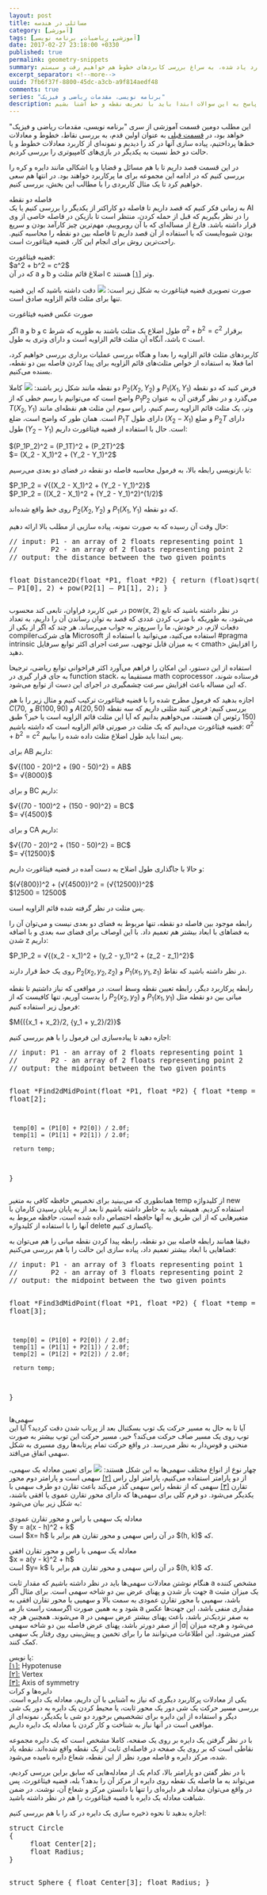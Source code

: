 ```yaml
---
layout: post
title: مسائلی در هندسه
category: [آموزشی]
tags: [آموزشی, ریاضیات, برنامه نویسی]
date: 2017-02-27 23:18:00 +0330
published: true
permalink: geometry-snippets
summary: شاید وقتی برای اولین بار به برنامه نویسی بازی‌های کامپیوتری فکر کنیم احتمالا مهم‌ترین سوال برامون اینکه کامپیوتر به چه طریق همه اشیا رو در محل درستشون قرار می‌دهد؟ یا اشیا چگونه توسط کامپیوتر جابجا می‌شن؟ برای پاسخ به این سوالات ابتدا باید به سراغ تعریف نقطه و نحوه قرارگیری اشیا در فضاهای دو بعدی و سه بعدی برویم، دستگاه‌های مختصاتی را بررسی کنیم و سپس به سراغ تعریف خط و بردار بپردازیم. در این پست ضمن بررسی موارد یاد شده، به سراغ بررسی کابردهای خطوط هم خواهیم رفت و سیستم line-line collision detection را هم با هم بررسی خواهیم کرد.
excerpt_separator: <!--more--> 
uuid: 7fb6f37f-8800-45dc-a3cb-a9f814aedf48
comments: true
series: "برنامه نویسی، مقدمات ریاضی و فیزیک"
description: شاید وقتی برای اولین بار به برنامه نویسی بازی‌های کامپیوتری فکر کنیم احتمالا مهم‌ترین سوال برامون اینکه کامپیوتر به چه طریق همه اشیا رو در محل درستشون قرار می‌دهد؟ یا اشیا چگونه توسط کامپیوتر جابجا می‌شن؟ برای پاسخ به این سوالات ابتدا باید با تعریف نقطه و خط آشنا بشیم.
---
```

این مطلب دومین قسمت آموزشی از سری &quot;برنامه نویسی، مقدمات ریاضی و فیزیک&quot; خواهد بود، در [قسمت قبلی](  http://blog.kianooshnaghavi.com/:posts/points-and-lines.html) به عنوان اولین قدم، به بررسی نقاط، خطوط و معادلات خط‌ها پرداختیم، پیاده سازی آنها در کد را دیدیم و نمونه‌ای از کاربرد معادلات خطوط و یا حالت دو خط نسبت به یکدیگر در بازی‌های کامپیوتری را بررسی کردیم.

در این قسمت قصد داریم تا با هم مسائل و قضایا و یا اشکالی مانند دایره و کره را بررسی کنیم که در ادامه این مجموعه برای ما پرکاربرد خواهند بود. در انتها هم سعی خواهیم کرد تا یک مثال کاربردی را با مطالب این بخش، بررسی کنیم.

<div class="post-inline-title">فاصله دو نقطه</div>
به زمانی فکر کنیم که قصد داریم تا فاصله دو کاراکتر از یکدیگر را بررسی کنیم یا یک AI را در نظر بگیریم که قبل از حمله کردن، منتظر است تا بازیکن در فاصله خاصی از وی قرار داشته باشد. فارغ از مساله‌ای که با آن روبروییم، مهم‌ترین چیز کارآمد بودن و سریع بودن شیوه‌ایست که با استفاده از آن قصد داریم تا فاصله بین دو نقطه را محاسبه کنیم. راحت‌ترین روش برای انجام این کار، قضیه فیثاغورث است.

<p><blackquote class="alert">
قضیه فیثاغورث:<br>
$a^2 + b^2 = c^2$<br>
که در آن a و b اضلاغ قائم مثلث و c وتر <a id="footnote-ref-001" style="font-style: normal;" class="foot-note-reference" href="#footnote-001">[۱]</a> هستند.
</blackquote></p>

صورت تصویری قضیه فیثاغورث به شکل زیر است:
<img class="post-image image-responsive" src="https://theskn.github.io/assets/img/2017-02-27/ch002-right-triangle.png"/>
دقت داشته باشید که این قضیه تنها برای <span class="font-color-white">مثلث قائم الزاویه</span> صادق است.


صورت عکس قضیه فیثاغورت

اگر a و b و c طول اضلاع یک مثلث باشند به طوریه که شرط $a^2 + b^2 = c^2$ برقرار باشد، آنگاه آن مثلث قائم الزاویه است و دارای وتری به طول c است.

کاربردهای مثلث قائم الزاویه را بعدا و هنگاه بررسی عملیات برداری بررسی خواهیم کرد، اما فعلا به استفاده از خواص مثلث‌های قائم الزاویه برای پیدا کردن فاصله بین دو نقطه، بسنده می‌کنیم.

فرض کنید که دو نقطه <bdi class="ltr-direction">$P_1(X_1, Y_1)$</bdi> و <bdi class="ltr-direction">$P_2(X_2, Y_2)$</bdi> دو نقطه مانند شکل زیر باشند:
<img class="post-image image-responsive" src="https://theskn.github.io/assets/img/2017-02-27/ch002-the-pythaforean-example.png"/>
کاملا واضح است که می‌توانیم با رسم خطی که از $P_1P_2$ می‌گذرد و در نظر گرفتن آن به عنوان وتر، یک مثلث قائم الزاویه رسم کنیم، راس سوم این مثلث هم نقطه‌ای مانند <bdi class="ltr-direction">$T(X_2, Y_1)$</bdi> است. همان طور که واضح است، ضلع $P_1T$ دارای طول $(X_2 - X_1)$  و ضلع $P_2T$ دارای طول $(Y_2 - Y_1)$ است. حال با استفاده از قضیه فیثاغورث داریم:


<bdi class="ltr-direction">
<span>     
$(P_1P_2)^2 = (P_1T)^2 + (P_2T)^2$
<br> 
$= (X_2 - X_1)^2 + (Y_2 - Y_1)^2$
</span>
</bdi>

با بازنویسی رابطه بالا، به فرمول <span class="highlight-text">محاسبه فاصله دو نقطه در فضای دو بعدی</span> می‌رسیم:

<bdi class="ltr-direction">
<span>
$P_1P_2 = √{(X_2 - X_1)^2 + (Y_2 - Y_1)^2}$
<br>
$P_1P_2 = ((X_2 - X_1)^2 + (Y_2 - Y_1)^2)^(1/2)$
</span>
</bdi>

که دو نقطه <bdi class="ltr-direction">$P_1(X_1, Y_1)$</bdi> و <bdi class="ltr-direction">$P_2(X_2, Y_2)$</bdi> روی خط واقع شده‌اند.

حال وقت آن رسیده که به صورت نمونه، پیاده سازیی از مطلب بالا ارائه دهیم:
<div class="ltr-direction font-family-consolas">
<pre class="brush: cpp">
// input: P1 - an array of 2 floats representing point 1
//        P2 - an array of 2 floats representing point 2
// output: the distance between the two given points

float Distance2D(float *P1, float *P2)
{
     return (float)sqrt(pow(P2[0] – P1[0], 2) + 
                        pow(P2[1] – P1[1], 2);
}
</pre>
</div>
در نظر داشته باشید که تابع <bdi class="ltr-direction">pow(x, 2)</bdi> در عین کاربرد فراوان، تابعی کند محسوب می‌شود، به طوریکه با ضرب کردن عددی که قصد به توان رساندن آن را داریم، به تعداد دفعات لازم، در خودش، ما را سریع‌تر به جواب می‌رساند. هر چند که اگر از یکی از compilerهای شرکت Microsoft استفاده می‌کنید، می‌توانید با استفاده از #pragma intrinsic به میزان قابل توجهی، سرعت اجرای اکثر توابع سرفایل &#60;
cmath&#62; را افزایش دهید.

استفاده از این دستور، این امکان را فراهم می‌آورد اکثر فراخوانی توابع ریاضی، ترجیحا به جای قرار گیری در function stack، مستقیما به math coprocessor فرستاده شوند، که این مساله باعث افزایش سرعت چشمگیری در اجرای این دست از توابع می‌شود.

اجازه بدهید که فرمول مطرح شده را با قضیه فیثاغورث ترکیب کنیم و مثال زیر را با هم بررسی کنیم:
فرض کنید مثلثی داریم که سه نقطه <bdi class="ltr-direction">$A(20, 50)$</bdi> و <bdi class="ltr-direction">$B(100, 90)$</bdi> و <bdi class="ltr-direction">$C(70, 150)$</bdi> رئوس آن هستند، می‌خواهیم بدانیم که آیا این مثلث قائم الزاویه است یا خیر؟
طبق قضیه فیثاغورث می‌دانیم که یک مثلث در صورتی قائم الزاویه است که داشته باشیم: $a^2 + b^2 = c^2$ پس ابتدا باید طول اضلاع مثلث داده شده را بیابیم.

برای AB داریم:

<bdi class="ltr-direction">
<span>
$√{(100 - 20)^2 + (90 - 50)^2} = AB$
<br>
$= √{8000}$
</span>
</bdi>

و برای BC داریم:

<bdi class="ltr-direction">
<span>
$√{(70 - 100)^2 + (150 - 90)^2} = BC$
<br>
$= √{4500}$
</span>
</bdi>

و برای CA داریم:

<bdi class="ltr-direction">
<span>
$√{(70 - 20)^2 + (150 - 50)^2} = BC$
<br>
$= √{12500}$
</span>
</bdi>

و حالا با جاگذاری طول اضلاح به دست آمده در قضیه فیثاغورث داریم:

<bdi class="ltr-direction">
<span>
$(√{800})^2 + (√{4500})^2 = (√{12500})^2$
<br>
$12500 = 12500$
</span>
</bdi>

پس مثلت در نظر گرفته شده قائم الزاویه است.

رابطه موجود بین فاصله دو نقطه، تنها مربوط به فضای دو بعدی نیست و می‌توان آن را به فضاهای با ابعاد بیشتر هم تعمیم داد. با این اوصاف برای فضای سه بعدی و با اضافه شدن z داریم:

<bdi class="ltr-direction">
<span>
$P_1P_2 = √{(x_2 - x_1)^2 + (y_2 - y_1)^2 + (z_2 - z_1)^2}$
</span>
</bdi>

در نظر داشته باشید که نقاط <bdi class="ltr-direction">$P_1(x_1, y_1, z_1)$</bdi> و <bdi class="ltr-direction">$P_2(x_2, y_2, z_2)$</bdi> روی یک خط قرار دارند.

رابطه پرکاربرد دیگر، رابطه تعیین نقطه وسط است. در مواقعی که نیاز داشتیم تا نقطه میانی بین دو نقطه مثل <bdi class="ltr-direction">$P_1(x_1, y_1)$</bdi> و <bdi class="ltr-direction">$P_2(x_2, y_2)$</bdi> را بدست آوریم، تنها کافیست که از فرمول زیر استفاده کنیم:

<bdi class="ltr-direction">
<span>
$M{({x_1 + x_2}/2, {y_1 + y_2}/2)}$
</span>
</bdi>
 
اجازه دهید تا پیاده‌سازی این فرمول را با هم بررسی کنیم:
<div class="ltr-direction font-family-consolas">
<pre class="brush: cpp">
// input: P1 - an array of 2 floats representing point 1
//        P2 - an array of 2 floats representing point 2
// output: the midpoint between the two given points

float *Find2dMidPoint(float *P1, float *P2)
{
     float *temp = new float[2];
     
     temp[0] = (P1[0] + P2[0]) / 2.0f;
     temp[1] = (P1[1] + P2[1]) / 2.0f;
     
     return temp;
}
</pre>
</div>
همانطوری که می‌بینید برای تخصیص حافظه کافی به متغیر temp از کلیدواژه new استفاده کردیم. همیشه باید به خاطر داشته باشیم تا بعد از به پایان رسیدن کارمان با متغیرهایی که از این طریق به آنها حافظه اختصاص داده شده است، حافظه مربوط به آنها را با استفاده از کلیدواژه delete پاکسازی کنیم.

دقیقا همانند رابطه فاصله بین دو نقطه، رابطه پیدا کردن نقطه میانی را هم می‌توان به فضاهایی با ابعاد بیشتر تعمیم داد، پیاده سازی این حالت را با هم بررسی می‌کنیم:
<div class="ltr-direction font-family-consolas">
<pre class="brush: cpp">
// input: P1 - an array of 3 floats representing point 1
//        P2 - an array of 3 floats representing point 2
// output: the midpoint between the two given points

float *Find3dMidPoint(float *P1, float *P2)
{
     float *temp = new float[3];
     
     temp[0] = (P1[0] + P2[0]) / 2.0f;
     temp[1] = (P1[1] + P2[1]) / 2.0f;
     temp[2] = (P1[2] + P2[2]) / 2.0f;
     
     return temp;
}
</pre>
</div>

<div class="post-inline-title">سهمی‌ها</div>
آیا تا به حال به مسیر حرکت یک توپ بسکتبال بعد از پرتاب شدن دقت کردید؟ آیا این توپ روی یک مسیر صاف حرکت می‌کند؟ خیر، مسیر حرکت این توپ بیشتر به صورت منحنی و قوس‌دار به نظر می‌رسد. در واقع حرکت تمام پرتابه‌ها روی مسیری به شکل سهمی اتفاق می‌افتد.

چهار نوع از انواع مختلف سهمی‌ها به این شکل هستند:
<img class="post-image image-responsive" src="https://theskn.github.io/assets/img/2017-02-27/ch002-four-types-of-porabolas.png"/>
برای تعیین معادله یک سهمی، از دو پارامتر استفاده می‌کنیم، پارامتر اول راس <a id="footnote-ref-001" style="font-style: normal;" class="foot-note-reference" href="#footnote-001">[۲]</a> سهمی است و پارامتر دوم محور تقارن <a id="footnote-ref-001" style="font-style: normal;" class="foot-note-reference" href="#footnote-001">[۳]</a> سهمی که از نقطه راس سهمی گذر می‌کند  باعث تقارن دو طرف سهمی با یکدیگر می‌شود. دو فرم کلی برای سهمی‌ها که دارای محور تقارن عموی یا افقی باشند، به شکل زیر بیان می‌شود:

<p><blackquote class="alert">
معادله یک سهمی با راس و محور تقارن عمودی<br>
$y = a(x - h)^2 + k$<br>
که <bdi class="ltr-direction">$(h, k)$</bdi> در آن راس سهمی و محور تقارن هم برابر با <bdi class="ltr-direction">$x= h$</bdi> است.
</blackquote></p>

<p><blackquote class="alert">
معادله یک سهمی با راس و محور تقارن افقی<br>
$x = a(y - k)^2 + h$<br>
که <bdi class="ltr-direction">$(h, k)$</bdi> در آن راس سهمی و محور تقارن هم برابر با <bdi class="ltr-direction">$y= k$</bdi> است.
</blackquote></p>

هنگام نوشتن معادلات سهمی‌ها باید در نظر داشته باشیم که مقدار ثابت a مشخص کننده جهت باز شدن و پهنای عرض بین دو شاخه سهمی است. برای مثال اگر a یک میزان مثبت باشد، سهمیی با محور تقارن عمودی به سمت بالا و سهمیی با محور تقارن افقی به سمت راست باز می‎شود و به همین صورت اگر a مقداری منفی باشد، این جهت‌ها عکس می‌شوند. همچنین هر چه a به صفر نزدیک‌تر باشد، باعث پهنای بیشتر عرض سهمی در می‌شود و هرچه میزان <bdi class="ltr-direction">$|a|$</bdi> از صفر دورتر باشد، پهنای عرض فاصله بین دو شاخه سهمی کمتر می‌شود. این اطلاعات می‌توانند ما را برای تخمین و پیش‌بینی روی رفتار یک سهمی کمک کنند.

<div class="foot-note-header">پا نویس:</div>
<span id="footnote-001" class="foot-note"><a href="#footnote-ref-001">[۱]:</a> Hypotenuse</span><br>
<span id="footnote-001" class="foot-note"><a href="#footnote-ref-001">[۲]:</a> Vertex</span><br>
<span id="footnote-001" class="foot-note"><a href="#footnote-ref-001">[۳]:</a> Axis of symmetry</span><br>

<div class="post-inline-title">دایره‌ها و کرات</div>
یکی از معادلات پرکاربرد دیگری که نیاز به آشنایی با آن داریم، معادله یک دایره است. بررسی مسیر حرکت یک شی دور یک محور ثابت، یا محیط کردن یک دایره به دور یک شی دیگر و استفاده از این دایره برای تشخصیص برخورد دو شی با یکدیگر، نمونه‌ای از مواقعی است در آنها نیاز به شناخت و کار کردن با معادله یک دایره داریم.

با در نظر گرفتن یک دایره بر روی یک صفحه، کاملا مشخص است که یک دایره مجموعه نقاطی است که بر روی یک صفحه در فاصله‌ای ثابت از یک نقطه واقع شده‌اند. نقطه یاد شده، مرکز دایره و فاصله مورد نظر از این نقطه، شعاع دایره نامیده می‌شود.

با در نظر گفتن دو پارامتر بالا، کدام یک از معادله‌هایی که سابق براین بررسی کردیم، می‌تواند به ما فاصله یک نقطه روی دایره از مرکز آن را بدهد؟ بله، قضیه فیثاغورث. پس در واقع می‌توان معادله هر دایره‌ای را تنها با دانستن مرکز و شعاع آن، نوشت. در ضمن شباهت معادله یک دایره با قضیه فیثاغورث را هم در نظر داشته باشید.
 
 اجازه بدهید تا نحوه ذخیره سازی یک دایره در کد را با هم بررسی کنیم:
 <div class="ltr-direction font-family-consolas">
<pre class="brush: cpp">
struct Circle
{
     float Center[2];
     float Radius;
}

struct Sphere
{
     float Center[3];
     float Radius;
}
</pre>
</div>
